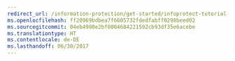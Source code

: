```yaml
---
redirect_url: /information-protection/get-started/infoprotect-tutorial-step5
ms.openlocfilehash: ff20969bdbea7f6605732fdedfabff0298beed02
ms.sourcegitcommit: 04eb4990e2bf0004684221592cb93df35e6acebe
ms.translationtype: HT
ms.contentlocale: de-DE
ms.lasthandoff: 06/30/2017
---
```

